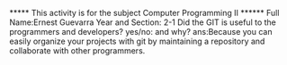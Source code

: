 ***** This activity is for the subject Computer Programming II ******
Full Name:Ernest Guevarra
Year and Section: 2-1
Did the GIT is useful to the programmers and developers? yes/no: and why?
ans:Because you can easily organize your projects with git by maintaining a repository and collaborate with other programmers.
